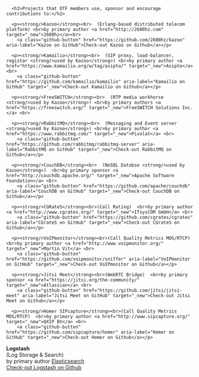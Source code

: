 
      <h2>Projects that OTF members use, sponsor and encourage contributions to:</h2>

      <p><strong/>Kazoo</strong><br>  (Erlang-based distributed telecom platform) <br>by primary author <a href="http://2600hz.com" target="_new">2600hz</a><br>
        <a class="github-button" href="https://github.com/2600hz/kazoo" aria-label="Kazoo on GitHub">Check-out Kazoo on Github</a></p>

      <p><strong/>Kamailio</strong><br>  (SIP proxy, load-balancer, registar <strong/>used by Kazoo</strong>) <br>by primary author <a href="https://www.kamailio.org/w/tag/asipto/" target="_new">Asipto</a><br>
        <a class="github-button" href="https://github.com/kamailio/kamailio" aria-label="Kamailio on GitHub" target="_new">Check-out Kamailio on Github</a></p>

      <p><strong/>FreeSWITCH</strong><br>  (RTP media workhorse <strong/>used by Kazoo</strong>) <br>by primary authors <a href="https://freeswitch.org/" target="_new">FreeSWITCH Solutions Inc.</a> <br>

      <p><strong/>RabbitMQ</strong><br>  (Messaging and Event server <strong/>used by Kazoo</strong>) <br>by primary author <a href="https://www.rabbitmq.com/" target="_new">Pivolat</a> <br>
        <a class="github-button" href="https://github.com/rabbitmq/rabbitmq-server" aria-label="RabbitMQ on GitHub" target="_new">Check-out RabbitMQ on Github</a></p>

      <p><strong/>CouchDB</strong><br>  (NoSQL Databse <strong/>used by Kazoo</strong>)  <br>by primary sponsor <a href="http://couchdb.apache.org/" target="_new">Apache Software Foundation</a> <br>
        <a class="github-button" href="https://github.com/apache/couchdb" aria-label="CouchDB on GitHub" target="_new">Check-out CouchDB on Github</a></p>

      <p><strong/>CGRateS</strong><br>(Call Rating)  <br>by primary author <a href="http://www.cgrates.org/" target="_new">ITsysCOM GmbH</a> <br>
        <a class="github-button" href="https://github.com/cgrates/cgrates" aria-label="CGrateS on GitHub" target="_new">Check-out CGrateS on Github</a></p>

      <p><strong/>VoIPmonitor</strong><br>(Call Quality Metrics MOS/RTCP) <br>by primary author <a href="http://www.voipmonitor.org/" target="_new">Martin Vit</a> <br>
        <a class="github-button" href="https://github.com/voipmonitor/sniffer" aria-label="VoIPmonitor on GitHub" target="_new">Check-out VoIPmonitor on Github</a></p>

      <p><strong/>Jitsi Meet</strong><br>(WebRTC Bridge)  <br>by primary sponsor <a href="https://jitsi.org/the-community/" target="_new">Atlassian</a> <br>
        <a class="github-button" href="https://github.com/jitsi/jitsi-meet" aria-label="Jitsi Meet on GitHub" target="_new">Check-out Jitsi Meet on Github</a></p>

      <p><strong/>Homer SIPcapture</strong><br>(Call Quality Metrics MOS/RTCP)  <br>by primary author <a href="http://www.sipcapture.org/" target="_new">QXIP BV</a> <br>
        <a class="github-button" href="https://github.com/sipcapture/homer" aria-label="Homer on GitHub" target="_new">Check-out Homer on Github</a></p>

 <p><strong/>Logstash</strong><br>(Log Storage & Search)  <br>by primary author <a href="https://www.elastic.co/products/logstash" target="_new">Elasticsearch</a> <br>
        <a class="github-button" href="https://github.com/elastic/logstash" aria-label="Homer on GitHub" target="_new">Check-out Logstash on Github</a></p>
